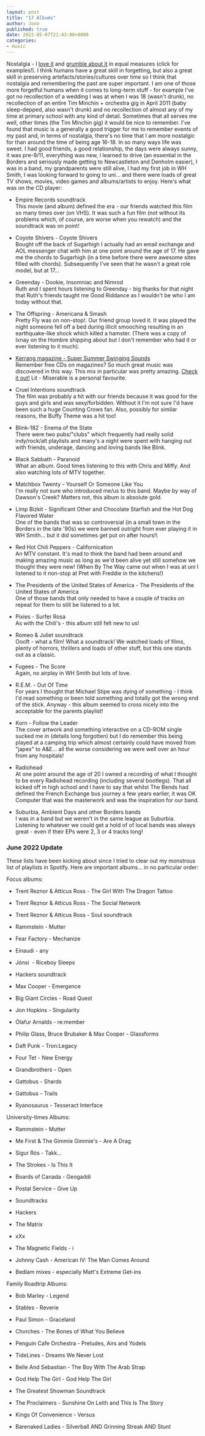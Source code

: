 ```yaml
---
layout: post
title: "17 Albums"
author: Jono
published: true
date: 2022-05-07T21:43:00+0000
categories:
- music
---
```

Nostalgia - I [love it](https://en.wikipedia.org/wiki/Stranger_Things) and [grumble about it](https://en.wikipedia.org/wiki/T2_Trainspotting) in equal measures (click for examples!). I think humans have a great skill in forgetting, but also a great skill in preserving artefacts/stories/cultures over time so I think that nostalgia and remembering the past are super important. I am one of those more forgetful humans when it comes to long-term stuff - for example I've got no recollection of a wedding I was at when I was 18 (wasn't drunk), no recollection of an entire Tim Minchin + orchestra gig in April 2011 (baby sleep-depped, also wasn't drunk) and no recollection of almost any of my time at primary school with any kind of detail. Sometimes that all serves me well, other times (the Tim Minchin gig) it would be nice to remember. I've found that music is a generally a good trigger for me to remember events of my past and, in terms of nostalgia, there's no time that I am more nostalgic for than around the time of being age 16-18. In so many ways life was sweet. I had good friends, a good relationship, the days were always sunny, it was pre-9/11, everything was new, I learned to drive (an essential in the Borders and seriously made getting to Newcastleton and Denholm easier), I was in a band, my grandparents were still alive, I had my first job in WH Smith, I was looking forward to going to uni... and there were loads of great TV shows, movies, video games and albums/artists to enjoy. Here's what was on the CD player:

-   Empire Records soundtrack\
    This movie (and album) defined the era - our friends watched this film so many times over (on VHS). It was such a fun film (not without its problems which, of course, are worse when you rewatch) and the soundtrack was on point!

-   Coyote Shivers - Coyote Shivers\
    Bought off the back of Sugarhigh I actually had an email exchange and AOL messenger chat with him at one point around the age of 17. He gave me the chords to Sugarhigh (in a time before there were awesome sites filled with chords). Subsequently I've seen that he wasn't a great role model, but at 17...

-   Greenday - Dookie, Insomniac and Nimrod\
    Ruth and I spent hours listening to Greenday - big thanks for that night that Ruth's friends taught me Good Riddance as I wouldn't be who I am today without that.

-   The Offspring - Americana & Smash\
    Pretty Fly was on non-stop!. Our friend group loved it. It was played the night someone fell off a bed during illicit smooching resulting in an earthquake-like shock which killed a hamster. (There was a copy of Ixnay on the Hombre shipping about but I don't remember who had it or ever listening to it much).

-   [Kerrang magazine - Super Summer Swinging Sounds\
    ](https://www.discogs.com/release/3557877-Various-Super-Summer-Swinging-Sounds)Remember free CDs on magazines? So much great music was discovered in this way. This mix in particular was pretty amazing. [Check it out!](https://www.youtube.com/playlist?list=PLc3-HN0QXHDoKmW9YMBP5OMmYk7V8ZBjH) Lit - Miserable is a personal favourite.

-   Cruel Intentions soundtrack\
    The film was probably a hit with our friends because it was good for the guys and girls and was sexy/forbidden. Without it I'm not sure I'd have been such a huge Counting Crows fan. Also, possibly for similar reasons, the Buffy Theme was a hit too!

-   Blink-182 - Enema of the State\
    There were two pubs/"clubs" which frequently had really solid indy/rock/alt playlists and many's a night were spent with hanging out with friends, underage, dancing and loving bands like Blink.

-   Black Sabbath - Paranoid\
    What an album. Good times listening to this with Chris and Miffy. And also watching lots of MTV together.

-   Matchbox Twenty - Yourself Or Someone Like You\
    I'm really not sure who introduced me/us to this band. Maybe by way of Dawson's Creek? Matters not, this album is absolute gold.

-   Limp Bizkit - Significant Other and Chocolate Starfish and the Hot Dog Flavored Water\
    One of the bands that was so controversial (in a small town in the Borders in the late '90s) we were banned outright from ever playing it in WH Smith... but it did sometimes get put on after hours!\

-   Red Hot Chili Peppers - Californication\
    An MTV constant. It's mad to think the band had been around and making amazing music as long as we'd been alive yet still somehow we thought they were new! (When By The Way came out when I was at uni I listened to it non-stop at Pret with Freddie in the kitchens!)

-   The Presidents of the United States of America - The Presidents of the United States of America\
    One of those bands that only needed to have a couple of tracks on repeat for them to still be listened to a lot.

-   Pixies - Surfer Rosa\
    As with the Chili's - this album still felt new to us!

-   Romeo & Juliet soundtrack\
    Oooft - what a film! What a soundtrack! We watched loads of films, plenty of horrors, thrillers and loads of other stuff, but this one stands out as a classic.

-   Fugees - The Score\
    Again, no airplay in WH Smith but lots of love.

-   R.E.M. - Out Of Time\
    For years I thought that Michael Stipe was dying of something - I think I'd read something or been told something and totally got the wrong end of the stick. Anyway - this album seemed to cross nicely into the acceptable for the parents playlist!

-   Korn - Follow the Leader\
    The cover artwork and something interactive on a CD-ROM single sucked me in (details long forgotten) but I do remember this being played at a camping trip which almost certainly could have moved from "japes" to A&E... all the worse considering we were well over an hour from any hospitals!

-   Radiohead\
    At one point around the age of 20 I owned a recording of what I thought to be every Radiohead recording (including several bootlegs). That all kicked off in high school and I have to say that whilst The Bends had defined the French Exchange bus journey a few years earlier, it was OK Computer that was the masterwork and was the inspiration for our band.

-   Suburbia, Ambient Days and other Borders bands\
    I was in a band but we weren't in the same league as Suburbia. Listening to whatever we could get a hold of of local bands was always great - even if their EPs were 2, 3 or 4 tracks long!
    
    
### June 2022 Update
These lists have been kicking about since I tried to clear out my monstrous list of playlists in Spotify. Here are important albums... in no particular order:

Focus albums:

-   Trent Reznor & Atticus Ross - The Girl With The Dragon Tattoo 

-   Trent Reznor & Atticus Ross - The Social Network

-   Trent Reznor & Atticus Ross - Soul soundtrack

-   Rammstein - Mutter

-   Fear Factory - Mechanize

-   Einaudi - any

-   Jónsi  - Riceboy Sleeps

-   Hackers soundtrack

-   Max Cooper - Emergence

-   Big Giant Circles - Road Quest

-   Jon Hopkins - Singularity

-   Ólafur Arnalds - re:member

-   Philip Glass, ​​Bruce Brubaker & Max Cooper - Glassforms

-   Daft Punk - Tron:Legacy

-   Four Tet - New Energy

-   Grandbrothers - Open

-   Gattobus - Shards

-   Gattobus - Trails

-   Ryanosaurus - Tesseract Interface

University-times Albums:

-   Rammstein - Mutter

-   Me First & The Gimmie Gimmie's - Are A Drag

-   Sigur Rós - Takk...

-   The Strokes - Is This It

-   Boards of Canada - Geogaddi

-   Postal Service - Give Up

-   Soundtracks

-   Hackers

-   The Matrix

-   xXx

-   The Magnetic Fields - i

-   Johnny Cash - American IV: The Man Comes Around

-   Bedlam mixes - especially Matt's Extreme Get-ins

Family Roadtrip Albums:

-   Bob Marley - Legend

-   Stables - Reverie

-   Paul Simon - Graceland

-   Chvrches - The Bones of What You Believe

-   Penguin Cafe Orchestra - Preludes, Airs and Yodels

-   TideLines - Dreams We Never Lost

-   Belle And Sebastian - The Boy With The Arab Strap

-   God Help The Girl - God Help The Girl 

-   The Greatest Showman Soundtrack

-   The Proclaimers - Sunshine On Leith and This Is The Story

-   Kings Of Convenience - Versus

-   Barenaked Ladies - Silverball AND Grinning Streak AND Stunt
